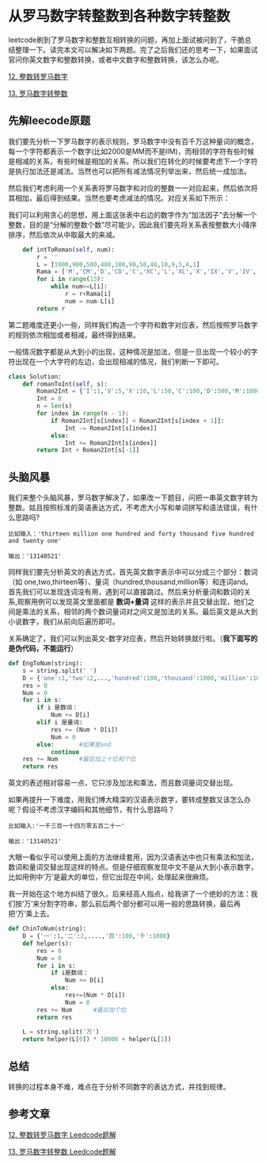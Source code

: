 # 从罗马数字转整数到各种数字转整数

leetcode刷到了罗马数字和整数互相转换的问题，再加上面试被问到了，干脆总结整理一下。读完本文可以解决如下两题。完了之后我们还的思考一下，如果面试官问你英文数字和整数转换，或者中文数字和整数转换，该怎么办呢。

[12. 整数转罗马数字](https://leetcode-cn.com/problems/integer-to-roman/)

[13. 罗马数字转整数](https://leetcode-cn.com/problems/roman-to-integer/)

## 先解leecode原题

我们要先分析一下罗马数字的表示规则，罗马数字中没有百千万这种量词的概念，每一个字符都表示一个数字(比如2000是MM而不是IIM)，而相邻的字符有些时候是相减的关系，有些时候是相加的关系。所以我们在转化的时候要考虑下一个字符是执行加法还是减法。当然也可以把所有减法情况列举出来，然后统一成加法。

然后我们考虑利用一个关系表将罗马数字和对应的整数一一对应起来，然后依次将其相加，最后得到结果。当然也要考虑减法的情况。对应关系如下所示：



我们可以利用贪心的思想，用上面这张表中右边的数字作为“加法因子”去分解一个整数，目的是“分解的整数个数”尽可能少。因此我们要先将关系表按整数大小降序排序，然后依次从中取最大的来减。

```python
    def intToRoman(self, num):
        r = ''
        L = [1000,900,500,400,100,90,50,40,10,9,5,4,1]
        Rama = ['M','CM','D','CD','C','XC','L','XL','X','IX','V','IV','I']
        for i in range(13):
            while num>=L[i]:
                r = r+Rama[i]
                num = num-L[i]
        return r
```


第二题难度还更小一些，同样我们构造一个字符和数字对应表，然后按照罗马数字的规则依次相加或者相减，最终得到结果。

一般情况数字都是从大到小的出现，这种情况是加法，但是一旦出现一个较小的字符出现在一个大字符的左边，会出现相减的情况，我们判断一下即可。
```python
class Solution:
    def romanToInt(self, s):
        Roman2Int = {'I':1,'V':5,'X':10,'L':50,'C':100,'D':500,'M':1000}
        Int = 0
        n = len(s)
        for index in range(n - 1):
            if Roman2Int[s[index]] < Roman2Int[s[index + 1]]:
                Int -= Roman2Int[s[index]]
            else:
                Int += Roman2Int[s[index]]
        return Int + Roman2Int[s[-1]]
```

## 头脑风暴

我们来整个头脑风暴，罗马数字解决了，如果改一下题目，问把一串英文数字转为整数。姑且按照标准的英语表达方式，不考虑大小写和单词拼写和语法错误，有什么思路吗?
```
比如输入：'thirteen million one hundred and forty thousand five hundred and twenty one'

输出：'13140521'
```
同样我们要先分析英文的表达方式，首先英文数字表示中可以分成三个部分：数词（如 one,two,thirteen等）、量词（hundred,thousand,million等）和连词and。首先我们可以发现连词没有用，遇到可以直接跳过。然后来分析量词和数词的关系,观察用例可以发现英文里面都是 **数词+量词** 这样的表示并且交替出现，他们之间是乘法的关系，相邻的两个数词量词对之间又是加法的关系。最后英文是从大到小说数字，我们从前向后遍历即可。

关系确定了，我们可以列出英文-数字对应表，然后开始转换就行啦。（**我下面写的是伪代码，不能运行**）

```python
def EngToNum(string):
	s = string.split(' ')
	D = {'one':1,'two':2,...,'hundred':100,'thousand':1000,'million':1000000,...}
	res = 0
	Num = 0
	for i in s:
		if i 是数词：
			Num += D[i]
		elif i 是量词:
			res += (Num * D[i])
			Num = 0
		else:		#如果是and
			continue
	res += Num		#最后加上十位和个位
	return res
```
英文的表述相对容易一点，它只涉及加法和乘法，而且数词量词交替出现。

如果再提升一下难度，用我们博大精深的汉语表示数字，要转成整数又该怎么办呢？假设不考虑汉字编码和其他细节，有什么思路吗？
```
比如输入:'一千三百一十四万零五百二十一'

输出：'13140521'
```
大眼一看似乎可以使用上面的方法继续套用，因为汉语表达中也只有乘法和加法，数词和量词交替出现这样的特点。但是仔细观察发现中文不是从大到小表示数字，比如用例中‘万’是最大的单位，但它出现在中间，处理起来很麻烦。

我一开始在这个地方纠结了很久，后来经高人指点，给我讲了一个绝妙的方法：我们按‘万’来分割字符串，那么前后两个部分都可以用一般的思路转换，最后再把‘万’乘上去。

```python
def ChinToNum(string):
	D = {'一':1,'二':2,....,'百':100,'千':1000}
	def helper(s):
		res = 0
		Num = 0
		for i in s:
			if i是数词：
				Num += D[i]
			else: 
				res+=(Num * D[i])
				Num = 0
		res += Num		#最后加个位
		return res
	
	L = string.split('万')
	return helper(L[0]) * 10000 + helper(L[1])
```

## 总结
转换的过程本身不难，难点在于分析不同数字的表达方式，并找到规律。

## 参考文章
[12. 整数转罗马数字 Leedcode题解](https://leetcode-cn.com/problems/integer-to-roman/solution/zheng-shu-zhuan-luo-ma-shu-zi-by-leetcode/)

[13. 罗马数字转整数 Leedcode题解](https://leetcode-cn.com/problems/roman-to-integer/solution/qing-xi-tu-jie-python3-by-ml-zimingmeng/)
